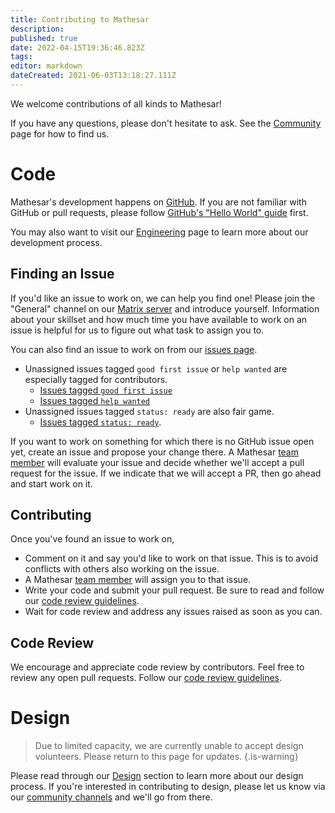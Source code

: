 ```yaml
---
title: Contributing to Mathesar
description: 
published: true
date: 2022-04-15T19:36:46.823Z
tags: 
editor: markdown
dateCreated: 2021-06-03T13:18:27.111Z
---
```


We welcome contributions of all kinds to Mathesar!

If you have any questions, please don't hesitate to ask. See the [Community](/community) page for how to find us.

# Code
Mathesar's development happens on [GitHub](https://github.com/centerofci/mathesar). If you are not familiar with GitHub or pull requests, please follow [GitHub's "Hello World" guide](https://guides.github.com/activities/hello-world/) first.

You may also want to visit our [Engineering](/engineering) page to learn more about our development process.

## Finding an Issue

If you'd like an issue to work on, we can help you find one! Please join the "General" channel on our [Matrix server](/community) and introduce yourself. Information about your skillset and how much time you have available to work on an issue is helpful for us to figure out what task to assign you to.

You can also find an issue to work on from our [issues page](https://github.com/centerofci/mathesar/issues).
  - Unassigned issues tagged `good first issue` or `help wanted` are especially tagged for contributors.
    - [Issues tagged `good first issue`](https://github.com/centerofci/mathesar/issues?q=is%3Aopen+is%3Aissue+no%3Aassignee+label%3A%22good+first+issue%22)
    - [Issues tagged `help wanted`](https://github.com/centerofci/mathesar/issues?q=is%3Aopen+is%3Aissue+no%3Aassignee+label%3A%22help+wanted%22)
  - Unassigned issues tagged `status: ready` are also fair game.
    - [Issues tagged `status: ready`](https://github.com/centerofci/mathesar/issues?q=is%3Aopen+is%3Aissue+label%3A%22status%3A+ready%22+no%3Aassignee).

If you want to work on something for which there is no GitHub issue open yet, create an issue and propose your change there. A Mathesar [team member](/team) will evaluate your issue and decide whether we'll accept a pull request for the issue. If we indicate that we will accept a PR, then go ahead and start work on it.

## Contributing
Once you've found an issue to work on, 

- Comment on it and say you'd like to work on that issue. This is to avoid conflicts with others also working on the issue.
- A Mathesar [team member](/team) will assign you to that issue.
- Write your code and submit your pull request. Be sure to read and follow our [code review guidelines](/engineering/code-review).
- Wait for code review and address any issues raised as soon as you can.

## Code Review
We encourage and appreciate code review by contributors. Feel free to review any open pull requests. Follow our [code review guidelines](/engineering/code-review).

# Design
> Due to limited capacity, we are currently unable to accept design volunteers. Please return to this page for updates.
{.is-warning}

Please read through our [Design](/design) section to learn more about our design process. If you're interested in contributing to design, please let us know via our [community channels](/community) and we'll go from there.
